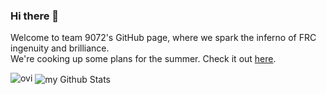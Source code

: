### Hi there 👋
Welcome to team 9072's GitHub page, where we spark the inferno of FRC ingenuity and brilliance.
<br>
We're cooking up some plans for the summer. Check it out [here](https://docs.google.com/presentation/d/1_NDs2iMMh4tCKB-eJmeETjdQMC0rlVVOm6oUDuJoKgs/edit?usp=sharing).

<img src="https://github-readme-stats.vercel.app/api/top-langs?username=tigerbotscsp&show_icons=true&locale=en&layout=compact&theme=chartreuse-dark" alt="ovi" />
<img align="center" src="https://github-readme-stats.vercel.app/api?username=tigerbotscsp&include_all_commits=true&count_private=true&show_icons=true&line_height=20&title_color=2B5BBD&icon_color=1124BB&text_color=A1A1A1&bg_color=0,000000,130F40" alt="my Github Stats"/>

<!--
**TigerBotsCSP/TigerBotsCSP** is a ✨ _special_ ✨ repository because its `README.md` (this file) appears on your GitHub profile.

Here are some ideas to get you started:

- 🔭 I’m currently working on ...
- 🌱 I’m currently learning ...
- 👯 I’m looking to collaborate on ...
- 🤔 I’m looking for help with ...
- 💬 Ask me about ...
- 📫 How to reach me: ...
- 😄 Pronouns: ...
- ⚡ Fun fact: ...
-->
